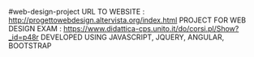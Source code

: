 #web-design-project 
URL TO WEBSITE : http://progettowebdesign.altervista.org/index.html
PROJECT FOR WEB DESIGN EXAM : https://www.didattica-cps.unito.it/do/corsi.pl/Show?_id=p48r 
DEVELOPED USING JAVASCRIPT, JQUERY, ANGULAR, BOOTSTRAP
